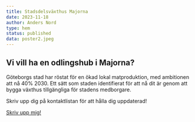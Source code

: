 ```yaml
---
title: Stadsdelsväxthus Majorna
date: 2023-11-18
author: Anders Nord
type: hem
status: published
data: poster2.jpeg
---
```


## Vi vill ha en odlingshub i Majorna?

Göteborgs stad har röstat för en ökad lokal matproduktion, med ambitionen att nå
40% 2030. Ett sätt som staden identifierat för att nå dit är genom att bygga växthus
tillgängliga för stadens medborgare.

Skriv upp dig på kontaktlistan för att hålla dig uppdaterad!

<p class="center"><a class="button" href="/greenhouse-majorna/kontakt">Skriv upp mig!</a></p>
